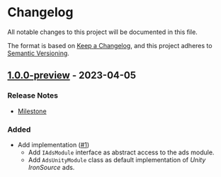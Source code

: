 # Changelog

All notable changes to this project will be documented in this file.

The format is based on [Keep a Changelog](https://keepachangelog.com/en/1.0.0/),
and this project adheres to [Semantic Versioning](https://semver.org/spec/v2.0.0.html).

## [1.0.0-preview](https://github.com/unity-game-framework/ugf-module-ads/releases/tag/1.0.0-preview) - 2023-04-05  

### Release Notes

- [Milestone](https://github.com/unity-game-framework/ugf-module-ads/milestone/1?closed=1)  
    

### Added

- Add implementation ([#1](https://github.com/unity-game-framework/ugf-module-ads/issues/1))  
    - Add `IAdsModule` interface as abstract access to the ads module.
    - Add `AdsUnityModule` class as default implementation of _Unity IronSource_ ads.


